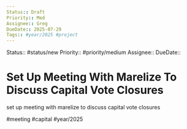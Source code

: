 ```yaml
---
Status:: Draft
Priority:: Med
Assignee:: Greg
DueDate:: 2025-07-29
Tags:: #year/2025 #project
---
```


Status:: #status/new
Priority:: #priority/medium
Assignee::
DueDate::

# Set Up Meeting With Marelize To Discuss Capital Vote Closures

set up meeting with marelize to discuss capital vote closures

#meeting #capital #year/2025